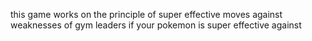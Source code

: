 this game works on the principle of super effective moves against weaknesses of gym leaders
if your pokemon is super effective against 
